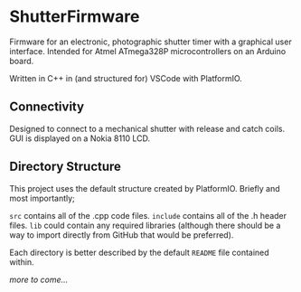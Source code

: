 # ShutterFirmware
Firmware for an electronic, photographic shutter timer with a graphical user interface. Intended for Atmel ATmega328P microcontrollers on an Arduino board.

Written in C++ in (and structured for) VSCode with PlatformIO.

## Connectivity
Designed to connect to a mechanical shutter with release and catch coils. GUI is displayed on a Nokia 8110 LCD.

## Directory Structure
This project uses the default structure created by PlatformIO. Briefly and most importantly;

`src` contains all of the .cpp code files.
`include` contains all of the .h header files.
`lib` could contain any required libraries (although there should be a way to import directly from GitHub that would be preferred).

Each directory is better described by the default `README` file contained within.

_more to come…_
